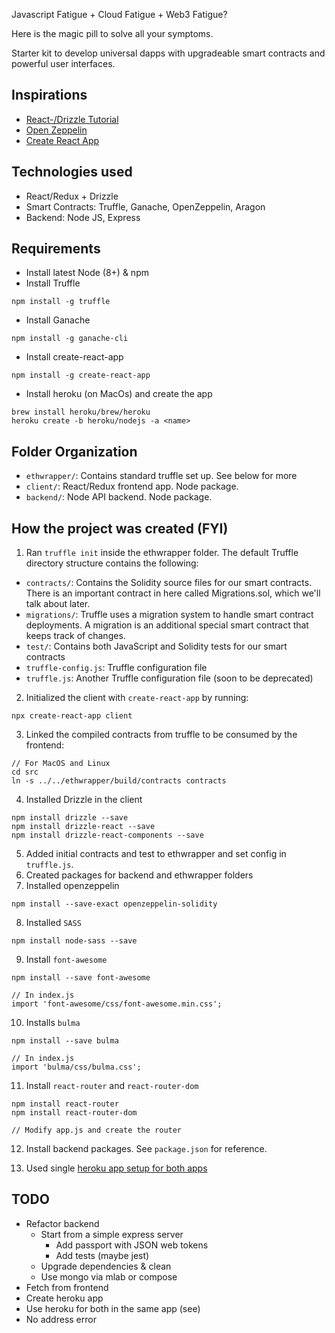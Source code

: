 Javascript Fatigue + Cloud Fatigue + Web3 Fatigue?

Here is the magic pill to solve all your symptoms.

Starter kit to develop universal dapps with upgradeable smart contracts
and powerful user interfaces.

## Inspirations

- [React-/Drizzle Tutorial](https://truffleframework.com/tutorials/getting-started-with-drizzle-and-react)
- [Open Zeppelin](https://github.com/OpenZeppelin/openzeppelin-solidity)
- [Create React App](https://github.com/facebookincubator/create-react-app)

## Technologies used

- React/Redux + Drizzle
- Smart Contracts: Truffle, Ganache, OpenZeppelin, Aragon
- Backend: Node JS, Express

## Requirements

- Install latest Node (8+) & npm
- Install Truffle

`npm install -g truffle`

- Install Ganache

`npm install -g ganache-cli`

- Install create-react-app

`npm install -g create-react-app`

- Install heroku (on MacOs) and create the app

```
brew install heroku/brew/heroku
heroku create -b heroku/nodejs -a <name>
```

## Folder Organization

- `ethwrapper/`: Contains standard truffle set up. See below for more
- `client/`: React/Redux frontend app. Node package.
- `backend/`: Node API backend. Node package.

## How the project was created (FYI)

1. Ran `truffle init` inside the ethwrapper folder. The default Truffle directory structure contains the following:

- `contracts/`: Contains the Solidity source files for our smart contracts. There is an important contract in here called Migrations.sol, which we'll talk about later.
- `migrations/`: Truffle uses a migration system to handle smart contract deployments. A migration is an additional special smart contract that keeps track of changes.
- `test/`: Contains both JavaScript and Solidity tests for our smart contracts
- `truffle-config.js`: Truffle configuration file
- `truffle.js`: Another Truffle configuration file (soon to be deprecated)

2. Initialized the client with `create-react-app` by running:

`npx create-react-app client`

3. Linked the compiled contracts from truffle to be consumed by the frontend:

```
// For MacOS and Linux
cd src
ln -s ../../ethwrapper/build/contracts contracts
```

4. Installed Drizzle in the client

```
npm install drizzle --save
npm install drizzle-react --save
npm install drizzle-react-components --save
```

5. Added initial contracts and test to ethwrapper and set config in `truffle.js`.
6. Created packages for backend and ethwrapper folders
7. Installed openzeppelin

```
npm install --save-exact openzeppelin-solidity
```

8. Installed `SASS`

```
npm install node-sass --save
```

9. Install `font-awesome`

```
npm install --save font-awesome

// In index.js
import 'font-awesome/css/font-awesome.min.css';
```

10. Installs `bulma`

```
npm install --save bulma

// In index.js
import 'bulma/css/bulma.css';
```

11. Install `react-router` and `react-router-dom`

```
npm install react-router
npm install react-router-dom

// Modify app.js and create the router
```

12. Install backend packages. See `package.json` for reference.

13. Used single [heroku app setup for both apps](https://github.com/mars/heroku-cra-node)

## TODO
- Refactor backend
  - Start from a simple express server
    - Add passport with JSON web tokens
    - Add tests (maybe jest)
  - Upgrade dependencies & clean
  - Use mongo via mlab or compose
- Fetch from frontend
- Create heroku app
- Use heroku for both in the same app (see)
- No address error
